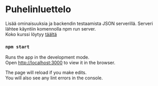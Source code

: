 # Puhelinluettelo

Lisää ominaisuuksia ja backendin testaamista JSON serverillä. Serveri lähtee käyntiin komennolla npm run server. <br> Koko kurssi löytyy [täältä](https://github.com/Temez1/fullstackOpen2019)

### `npm start`

Runs the app in the development mode.<br />
Open [http://localhost:3000](http://localhost:3000) to view it in the browser.

The page will reload if you make edits.<br />
You will also see any lint errors in the console.

